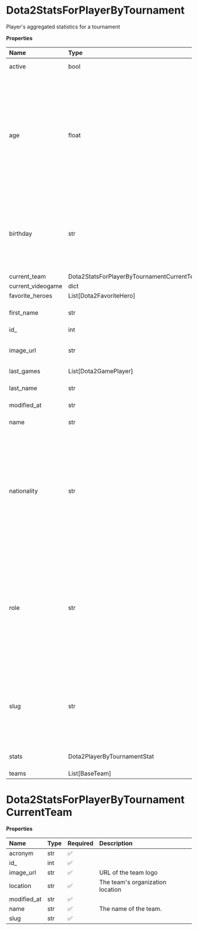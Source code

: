 # Dota2StatsForPlayerByTournament

Player's aggregated statistics for a tournament

**Properties**

| Name              | Type                                       | Required | Description                                                                                                                                                                                                                                    |
| :---------------- | :----------------------------------------- | :------- | :--------------------------------------------------------------------------------------------------------------------------------------------------------------------------------------------------------------------------------------------- |
| active            | bool                                       | ✅       | Whether player is active                                                                                                                                                                                                                       |
| age               | float                                      | ✅       | Age of the player, `null` if unknown. When `birthday` is `null`, `age` is an approxiamation. Read more about [players' age](/docs/about-players-age) <br/>**Note**: This field is only present for users running the Historical plan or above. |
| birthday          | str                                        | ✅       | Birth day of the player, `YYYY-MM-DD` format. `null` if unknown. <br/>**Note**: This field is only present for users running the Historical plan or above.                                                                                     |
| current_team      | Dota2StatsForPlayerByTournamentCurrentTeam | ✅       |                                                                                                                                                                                                                                                |
| current_videogame | dict                                       | ✅       |                                                                                                                                                                                                                                                |
| favorite_heroes   | List[Dota2FavoriteHero]                    | ✅       |                                                                                                                                                                                                                                                |
| first_name        | str                                        | ✅       | First name of the player. `null` if unknown                                                                                                                                                                                                    |
| id\_              | int                                        | ✅       | ID of the player                                                                                                                                                                                                                               |
| image_url         | str                                        | ✅       | URL to the photo of the player. `null` if not available.                                                                                                                                                                                       |
| last_games        | List[Dota2GamePlayer]                      | ✅       |                                                                                                                                                                                                                                                |
| last_name         | str                                        | ✅       | Last name of the player. `null` if unknown                                                                                                                                                                                                     |
| modified_at       | str                                        | ✅       |                                                                                                                                                                                                                                                |
| name              | str                                        | ✅       | Professional name of the player                                                                                                                                                                                                                |
| nationality       | str                                        | ✅       | Country code matching the nationality of the player according to the ISO 3166-1 standard (Alpha-2 code). <br/>In addition to the standard, the `XK` code is used for Kosovo. <br/>`null` if unknown                                            |
| role              | str                                        | ✅       | Role/position of the player. Field value varies depending on the video game.`null` if unknown. <br/>**Note**: role is only available for DotA 2, League of Legends, and Overwatch players. <br/>`null` for other video games.                  |
| slug              | str                                        | ✅       | Unique, human-readable identifier for the player. <br/>`id` and `slug` can be used interchangeably throughout the API.                                                                                                                         |
| stats             | Dota2PlayerByTournamentStat                | ✅       | Player's statistics for a tournament                                                                                                                                                                                                           |
| teams             | List[BaseTeam]                             | ✅       |                                                                                                                                                                                                                                                |

# Dota2StatsForPlayerByTournamentCurrentTeam

**Properties**

| Name        | Type | Required | Description                      |
| :---------- | :--- | :------- | :------------------------------- |
| acronym     | str  | ✅       |                                  |
| id\_        | int  | ✅       |                                  |
| image_url   | str  | ✅       | URL of the team logo             |
| location    | str  | ✅       | The team's organization location |
| modified_at | str  | ✅       |                                  |
| name        | str  | ✅       | The name of the team.            |
| slug        | str  | ✅       |                                  |

<!-- This file was generated by liblab | https://liblab.com/ -->
